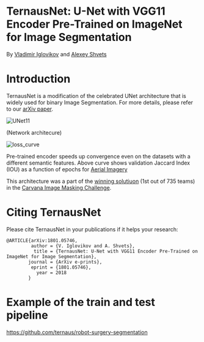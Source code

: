 # TernausNet: U-Net with VGG11 Encoder Pre-Trained on ImageNet for Image Segmentation

By [Vladimir Iglovikov](https://www.linkedin.com/in/iglovikov/) and [Alexey Shvets](https://www.linkedin.com/in/shvetsiya/)

# Introduction

TernausNet is a modification of the celebrated UNet architecture that is widely used for binary Image Segmentation. For more details, please refer to our [arXiv paper](https://arxiv.org/abs/1801.05746).

![UNet11](https://habrastorage.org/webt/hu/ji/ir/hujiirvpgpf7eswq88h_x7ahliw.png)

(Network architecure)

![loss_curve](https://habrastorage.org/webt/no/up/xq/noupxqqk_ivqwv3e7btyxtemt0m.png)

Pre-trained encoder speeds up convergence even on the datasets with a different semantic features. Above curve shows validation Jaccard Index (IOU) as a function of epochs for [Aerial Imagery](https://project.inria.fr/aerialimagelabeling/)

This architecture was a part of the [winning solutiuon](http://blog.kaggle.com/2017/12/22/carvana-image-masking-first-place-interview/) (1st out of 735 teams) in the [Carvana Image Masking Challenge](https://www.kaggle.com/c/carvana-image-masking-challenge).

# Citing TernausNet
Please cite TernausNet in your publications if it helps your research:

```
@ARTICLE{arXiv:1801.05746,
         author = {V. Iglovikov and A. Shvets},
          title = {TernausNet: U-Net with VGG11 Encoder Pre-Trained on ImageNet for Image Segmentation},
        journal = {ArXiv e-prints},
         eprint = {1801.05746}, 
           year = 2018
        }
```

# Example of the train and test pipeline

https://github.com/ternaus/robot-surgery-segmentation
